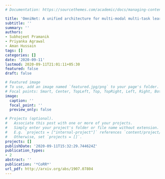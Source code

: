 ```yaml
---
# Documentation: https://sourcethemes.com/academic/docs/managing-content/

title: 'OmniNet: A unified architecture for multi-modal multi-task learning'
subtitle: ''
summary: ''
authors:
- Subhojeet Pramanik
- Priyanka Agrawal
- Aman Hussain
tags: []
categories: []
date: '2020-09-11'
lastmod: 2020-09-11T21:01:11+05:30
featured: false
draft: false

# Featured image
# To use, add an image named `featured.jpg/png` to your page's folder.
# Focal points: Smart, Center, TopLeft, Top, TopRight, Left, Right, BottomLeft, Bottom, BottomRight.
image:
  caption: ''
  focal_point: ''
  preview_only: false

# Projects (optional).
#   Associate this post with one or more of your projects.
#   Simply enter your project's folder or file name without extension.
#   E.g. `projects = ["internal-project"]` references `content/project/deep-learning/index.md`.
#   Otherwise, set `projects = []`.
projects: []
publishDate: '2020-09-11T15:32:29.744624Z'
publication_types:
- 2
abstract: ''
publication: '*CoRR*'
url_pdf: http://arxiv.org/abs/1907.07804
---
```

